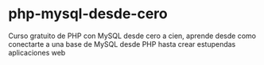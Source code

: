 # php-mysql-desde-cero
Curso gratuito de PHP con MySQL desde cero a cien, aprende desde como conectarte a una base de MySQL desde PHP hasta crear estupendas aplicaciones web
